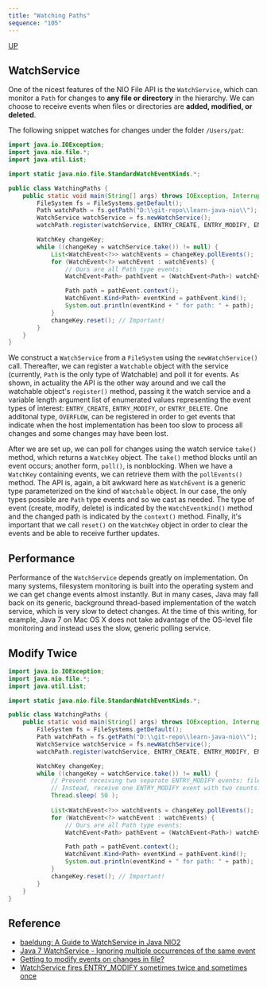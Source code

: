 ```yaml
---
title: "Watching Paths"
sequence: "105"
---
```


[UP](/java-nio.html)


## WatchService

One of the nicest features of the NIO File API is the `WatchService`,
which can monitor a `Path` for changes to **any file or directory** in the hierarchy.
We can choose to receive events when files or directories are **added, modified, or deleted**.

The following snippet watches for changes under the folder `/Users/pat`:

```java
import java.io.IOException;
import java.nio.file.*;
import java.util.List;

import static java.nio.file.StandardWatchEventKinds.*;

public class WatchingPaths {
    public static void main(String[] args) throws IOException, InterruptedException {
        FileSystem fs = FileSystems.getDefault();
        Path watchPath = fs.getPath("D:\\git-repo\\learn-java-nio\\");
        WatchService watchService = fs.newWatchService();
        watchPath.register(watchService, ENTRY_CREATE, ENTRY_MODIFY, ENTRY_DELETE);

        WatchKey changeKey;
        while ((changeKey = watchService.take()) != null) {
            List<WatchEvent<?>> watchEvents = changeKey.pollEvents();
            for (WatchEvent<?> watchEvent : watchEvents) {
                // Ours are all Path type events:
                WatchEvent<Path> pathEvent = (WatchEvent<Path>) watchEvent;

                Path path = pathEvent.context();
                WatchEvent.Kind<Path> eventKind = pathEvent.kind();
                System.out.println(eventKind + " for path: " + path);
            }
            changeKey.reset(); // Important!
        }
    }
}
```

We construct a `WatchService` from a `FileSystem` using the `newWatchService()` call.
Thereafter, we can register a `Watchable` object with the service
(currently, `Path` is the only type of Watchable) and poll it for events.
As shown, in actuality the API is the other way around and we call the watchable object's `register()` method,
passing it the watch service and a variable length argument list of enumerated values
representing the event types of interest: `ENTRY_CREATE`, `ENTRY_MODIFY`, or `ENTRY_DELETE`.
One additonal type, `OVERFLOW`, can be registered in order to get events
that indicate when the host implementation has been too slow to process all changes and some changes may have been lost.

After we are set up, we can poll for changes using the watch service `take()` method,
which returns a `WatchKey` object.
The `take()` method blocks until an event occurs;
another form, `poll()`, is nonblocking.
When we have a `WatchKey` containing events, we can retrieve them with the `pollEvents()` method.
The API is, again, a bit awkward here as `WatchEvent` is a generic type parameterized on the kind of `Watchable` object.
In our case, the only types possible are `Path` type events and so we cast as needed.
The type of event (create, modify, delete) is indicated by the `WatchEventkind()` method and
the changed path is indicated by the `context()` method.
Finally, it's important that we call `reset()` on the `WatchKey` object
in order to clear the events and be able to receive further updates.

## Performance

Performance of the `WatchService` depends greatly on implementation.
On many systems, filesystem monitoring is built into the operating system and
we can get change events almost instantly.
But in many cases, Java may fall back on its generic,
background thread-based implementation of the watch service,
which is very slow to detect changes.
At the time of this writing, for example,
Java 7 on Mac OS X does not take advantage of the OS-level file monitoring and instead uses the slow, generic polling service.

## Modify Twice

```java
import java.io.IOException;
import java.nio.file.*;
import java.util.List;

import static java.nio.file.StandardWatchEventKinds.*;

public class WatchingPaths {
    public static void main(String[] args) throws IOException, InterruptedException {
        FileSystem fs = FileSystems.getDefault();
        Path watchPath = fs.getPath("D:\\git-repo\\learn-java-nio\\");
        WatchService watchService = fs.newWatchService();
        watchPath.register(watchService, ENTRY_CREATE, ENTRY_MODIFY, ENTRY_DELETE);

        WatchKey changeKey;
        while ((changeKey = watchService.take()) != null) {
            // Prevent receiving two separate ENTRY_MODIFY events: file modified and timestamp updated.
            // Instead, receive one ENTRY_MODIFY event with two counts.
            Thread.sleep( 50 );
            
            List<WatchEvent<?>> watchEvents = changeKey.pollEvents();
            for (WatchEvent<?> watchEvent : watchEvents) {
                // Ours are all Path type events:
                WatchEvent<Path> pathEvent = (WatchEvent<Path>) watchEvent;

                Path path = pathEvent.context();
                WatchEvent.Kind<Path> eventKind = pathEvent.kind();
                System.out.println(eventKind + " for path: " + path);
            }
            changeKey.reset(); // Important!
        }
    }
}
```

## Reference

- [baeldung: A Guide to WatchService in Java NIO2](https://www.baeldung.com/java-nio2-watchservice)
- [Java 7 WatchService - Ignoring multiple occurrences of the same event](https://stackoverflow.com/questions/16777869/java-7-watchservice-ignoring-multiple-occurrences-of-the-same-event/16916165)
- [Getting to modify events on changes in file?](https://stackoverflow.com/questions/12347632/getting-to-modify-events-on-changes-in-file)
- [WatchService fires ENTRY_MODIFY sometimes twice and sometimes once](https://stackoverflow.com/questions/39147735/watchservice-fires-entry-modify-sometimes-twice-and-sometimes-once)
